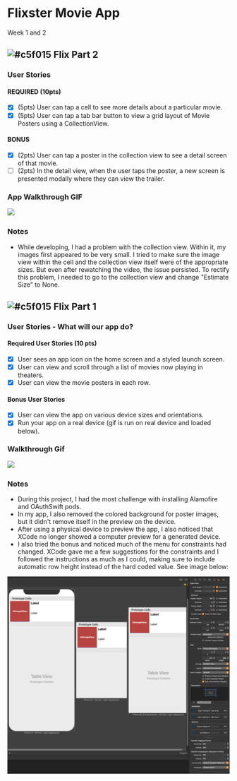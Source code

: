 # Flixster Movie App
Week 1 and 2

## ![#c5f015](https://via.placeholder.com/15/c5f015/000000?text=+) Flix Part 2

### User Stories

#### REQUIRED (10pts)
- [x] (5pts) User can tap a cell to see more details about a particular movie.
- [x] (5pts) User can tap a tab bar button to view a grid layout of Movie Posters using a CollectionView.

#### BONUS
- [x] (2pts) User can tap a poster in the collection view to see a detail screen of that movie.
- [ ] (2pts) In the detail view, when the user taps the poster, a new screen is presented modally where they can view the trailer.

### App Walkthrough GIF

<img src="https://github.com/curiousjazz77/Flixster/blob/main/FlixsterJazz_Part2.gif" width=250><br>

### Notes
- While developing, I had a problem with the collection view. Within it, my images first appeared to be very small. I tried to make sure the image view within the cell and the collection view itself were of the appropriate sizes. But even after rewatching the video, the issue persisted. To rectify this problem, I needed to go to the collection view and change "Estimate Size" to None.

## ![#c5f015](https://via.placeholder.com/15/c5f015/000000?text=+) Flix Part 1

### User Stories - What will our app do?

#### Required User Stories (10 pts)
- [x] User sees an app icon on the home screen and a styled launch screen.
- [x] User can view and scroll through a list of movies now playing in theaters.
- [x] User can view the movie posters in each row.

#### Bonus User Stories
- [x] User can view the app on various device sizes and orientations.
- [x] Run your app on a real device (gif is run on real device and loaded below).

### Walkthrough Gif

![](FlixsterJazz.gif)

### Notes
- During this project, I had the most challenge with installing Alamofire and OAuthSwift pods. 
- In my app, I also removed the colored background for poster images, but it didn't remove itself in the preview on the device.
- After using a physical device to preview the app, I also noticed that XCode no longer showed a computer preview for a generated device. 
- I also tried the bonus and noticed much of the menu for constraints had changed. XCode gave me a few suggestions for the constraints and I followed the instructions as much as I could, making sure to include automatic row height instead of the hard coded value. See image below:

![](AutoLayoutWorkFlizxster.png)
